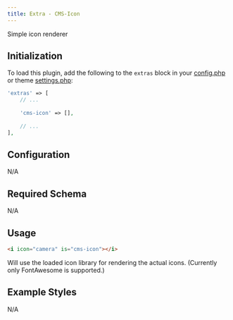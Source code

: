 ```yaml
---
title: Extra - CMS-Icon
---
```


Simple icon renderer


## Initialization

To load this plugin, add the following to the `extras` block in your
[config.php](https://markdownmaster.com/docs/site-configuration.html) or
theme [settings.php](https://markdownmaster.com/docs/theme-development.html):

```php
'extras' => [
    // ...
    
    'cms-icon' => [],
    
    // ...
],
```


## Configuration

N/A


## Required Schema

N/A


## Usage

```html
<i icon="camera" is="cms-icon"></i>
```

Will use the loaded icon library for rendering the actual icons.
(Currently only FontAwesome is supported.)


## Example Styles

N/A
